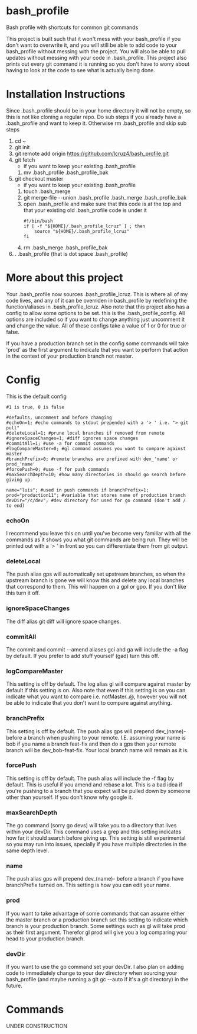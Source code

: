 # bash_profile
Bash profile with shortcuts for common git commands

This project is built such that it won't mess with your bash_profile if you don't want to overwrite it, and you will still be able to add code to your bash_profile without messing with the project. You will also be able to pull updates without messing with your code in .bash_profile. This project also prints out every git command it is running so you don't have to worry about having to look at the code to see what is actually being done.

# Installation Instructions
Since .bash_profile should be in your home directory it will not be empty, so this is not like cloning a regular repo.
Do sub steps if you already have a .bash_profile and want to keep it. Otherwise rm .bash_profile and skip sub steps

1. cd ~
2. git init
3. git remote add origin https://github.com/lcruz4/bash_profile.git
4. git fetch
    * if you want to keep your existing .bash_profile
    1. mv .bash_profile .bash_profile_bak
5. git checkout master
    * if you want to keep your existing .bash_profile
    1. touch .bash_merge
    2. git merge-file --union .bash_profile .bash_merge .bash_profile_bak
    3. open .bash_profile and make sure that this code is at the top and that your existing old .bash_profile code is under it
        ```
        #!/bin/bash
        if [ -f "${HOME}/.bash_profile_lcruz" ] ; then
            source "${HOME}/.bash_profile_lcruz"
        fi
        ```
    4. rm .bash_merge .bash_profile_bak
6. . .bash_profile (that is dot space .bash_profile)

# More about this project
Your .bash_profile now sources .bash_profile_lcruz. This is where all of my code lives, and any of it can be overriden in bash_profile by redefining the function/aliases in .bash_profile_lcruz. Also note that this project also has a config to allow some options to be set. this is the .bash_profile_config. All options are included so if you want to change anything just uncomment it and change the value. All of these configs take a value of 1 or 0 for true or false.

If you have a production branch set in the config some commands will take 'prod' as the first argument to indicate that you want to perform that action in the context of your production branch not master.

# Config
This is the default config
```
#1 is true, 0 is false

#defaults, uncomment and before changing
#echoOn=1; #echo commands to stdout prepended with a '> ' i.e. "> git pull"
#deleteLocal=1; #prune local branches if removed from remote
#ignoreSpaceChanges=1; #diff ignores space changes
#commitAll=1; #use -a for commit commands
#logCompareMaster=0; #gl command assumes you want to compare against master
#branchPrefix=0; #remote branches are prefixed with dev_'name' or prod_'name'
#forcePush=0; #use -f for push commands
#maxSearchDepth=10; #how many directories in should go search before giving up

name="luis"; #used in push commands if branchPrefix=1;
prod="production11"; #variable that stores name of production branch
devDir="/c/dev"; #dev directory for used for go command (don't add / to end)
```
### echoOn
I recommend you leave this on until you've become very familiar with all the commands as it shows you what git commands are being run. They will be printed out with a '> ' in front so you can differentiate them from git output.
### deleteLocal
The push alias gps will automatically set upstream branches, so when the upstream branch is gone we will know this and delete any local branches that correspond to them. This will happen on a gpl or gpo. If you don't like this turn it off.
### ignoreSpaceChanges
The diff alias git diff will ignore space changes.
### commitAll
The commit and commit --amend aliases gci and ga will include the -a flag by default. If you prefer to add stuff yourself (gad) turn this off.
### logCompareMaster
This setting is off by default. The log alias gl will compare against master by default if this setting is on. Also note that even if this setting is on you can indicate what you want to compare i.e. notMaster..@, however you will not be able to indicate that you don't want to compare against anything.
### branchPrefix
This setting is off by default. The push alias gps will prepend dev_(name)- before a branch when pushing to your remote. I.E. assuming your name is bob if you name a branch feat-fix and then do a gps then your remote branch will be dev_bob-feat-fix. Your local branch name will remain as it is.
### forcePush
This setting is off by default. The push alias will include the -f flag by default. This is useful if you amend and rebase a lot. This is a bad idea if you're pushing to a branch that you expect will be pulled down by someone other than yourself. If you don't know why google it.
### maxSearchDepth
The go command (sorry go devs) will take you to a directory that lives within your devDir. This command uses a grep and this setting indicates how far it should search before giving up. This setting is still experimental so you may run into issues, specially if you have multiple directories in the same depth level.
### name
The push alias gps will prepend dev_(name)- before a branch if you have branchPrefix turned on. This setting is how you can edit your name.
### prod
If you want to take advantage of some commands that can assume either the master branch or a production branch set this setting to indicate which branch is your production branch. Some settings such as gl will take prod as their first argument. Therefor gl prod will give you a log comparing your head to your production branch.
### devDir
If you want to use the go command set your devDir. I also plan on adding code to immediately change to your dev directory when sourcing your bash_profile (and maybe running a git gc --auto if it's a git directory) in the future.

# Commands
UNDER CONSTRUCTION
